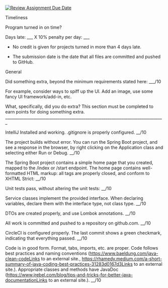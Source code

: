 [![Review Assignment Due Date](https://classroom.github.com/assets/deadline-readme-button-24ddc0f5d75046c5622901739e7c5dd533143b0c8e959d652212380cedb1ea36.svg)](https://classroom.github.com/a/Uv7U0UQR)

Timeliness

Program turned in on time?

Days late: ___ X 10% penalty per day: ___

* No credit is given for projects turned in more than 4 days late.

* The submission date is the date that all files are committed and pushed to GitHub.

General

Did something extra, beyond the minimum requirements stated here:  ___/10

For example, consider ways to spiff up the UI.  Add an image, use some fancy UI framework/add-in, etc.

What, specifically, did you do extra?  This section must be completed to earn points for doing something extra.  _______________________________________________________________________________

IntelliJ Installed and working.  .gitignore is properly configured.  __/10

The project builds without error.  You can run the Spring Boot project, and see a response in the browser, by right clicking on the Application class and selecting either Run or Debug. __/10

The Spring Boot project contains a simple home page that you created, mapped to the /index or /start endpoint.  The home page contains well-formatted HTML markup: all tags are properly closed, and conform to XHTML Strict:  __/10

Unit tests pass, without altering the unit tests: __/10

Service classes implement the provided interface.  When declaring variables, declare them with the interface type, not class type.  __/10

DTOs are created properly, and use Lombok annotations.  __/10

All work is committed and pushed to a repository on github.com.    __/10

CircleCI is configured properly.  The last commit shows a green checkmark, indicating that everything passed.  __/10

Code is in good form.  Format, tabs, imports, etc. are proper.  Code follows best practices and naming conventions (https://www.baeldung.com/java-clean-codeLinks to an external site., https://rhamedy.medium.com/a-short-summary-of-java-coding-best-practices-31283d0167d3Links to an external site.).  Appropriate classes and methods have JavaDoc (https://www.jrebel.com/blog/tips-and-tricks-for-better-java-documentationLinks to an external site.).  __/10

